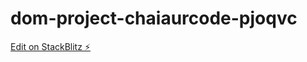 # dom-project-chaiaurcode-pjoqvc

[Edit on StackBlitz ⚡️](https://stackblitz.com/edit/dom-project-chaiaurcode-pjoqvc)